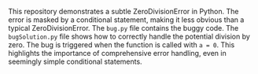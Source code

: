 This repository demonstrates a subtle ZeroDivisionError in Python. The error is masked by a conditional statement, making it less obvious than a typical ZeroDivisionError.
The `bug.py` file contains the buggy code.  The `bugSolution.py` file shows how to correctly handle the potential division by zero.
The bug is triggered when the function is called with `a = 0`. This highlights the importance of comprehensive error handling, even in seemingly simple conditional statements.
